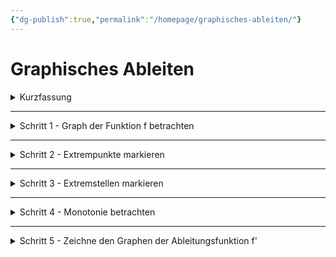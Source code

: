 ```yaml
---
{"dg-publish":true,"permalink":"/homepage/graphisches-ableiten/"}
---
```


# Graphisches Ableiten

<details class="wp-block-details"><summary>Kurzfassung</summary><!-- wp:table -->
<figure class="wp-block-table"><table class="has-fixed-layout"><tbody><tr><td class="has-text-align-center" data-align="center"><strong><mark style="background-color:rgba(0, 0, 0, 0);color:#0000cc" class="has-inline-color">f(x)</mark></strong></td><td class="has-text-align-center" data-align="center"><strong><mark style="background-color:rgba(0, 0, 0, 0);color:#cc0000" class="has-inline-color">f'(x)</mark></strong></td></tr><tr><td class="has-text-align-center" data-align="center">Steigung positiv - Graph steigt</td><td class="has-text-align-center" data-align="center">Graph oberhalb der x-Achse</td></tr><tr><td class="has-text-align-center" data-align="center">Steigung negativ - Graph fällt</td><td class="has-text-align-center" data-align="center">Graph unterhalb der x-Achse</td></tr><tr><td class="has-text-align-center" data-align="center">Extemstelle</td><td class="has-text-align-center" data-align="center">Nullstelle</td></tr></tbody></table></figure>
<!-- /wp:table -->

<!-- wp:paragraph -->
<p> </p>
<!-- /wp:paragraph --></details>

<hr style="border-color: light grey;">

<details class="wp-block-details"><summary>Schritt 1 - Graph der Funktion f betrachten</summary><!-- wp:media-text {"mediaPosition":"right","mediaId":107,"mediaLink":"https://unterrichtmithaj.wordpress.com/?attachment_id=107","mediaType":"image","mediaWidth":24,"verticalAlignment":"center"} -->
<div class="wp-block-media-text has-media-on-the-right is-stacked-on-mobile is-vertically-aligned-center" style="grid-template-columns:auto 24%"><div class="wp-block-media-text__content"><!-- wp:paragraph {"placeholder":"Inhalt …"} -->
<p>Gegeben ist der Graph der <strong><mark style="background-color:rgba(0, 0, 0, 0);color:#0000cc" class="has-inline-color">Funktion f</mark></strong>.</p>
<!-- /wp:paragraph --></div><figure class="wp-block-media-text__media"><img src="https://unterrichtmithaj.wordpress.com/wp-content/uploads/2025/03/1.jpeg?w=763" alt="" class="wp-image-107 size-full" /></figure></div>
<!-- /wp:media-text --></details>

<hr style="border-color: light grey;">

<details class="wp-block-details"><summary>Schritt 2 - Extrempunkte markieren</summary><!-- wp:media-text {"mediaPosition":"right","mediaId":113,"mediaLink":"https://unterrichtmithaj.wordpress.com/?attachment_id=113","mediaType":"image","mediaWidth":24} -->
<div class="wp-block-media-text has-media-on-the-right is-stacked-on-mobile" style="grid-template-columns:auto 24%"><div class="wp-block-media-text__content"><!-- wp:paragraph {"placeholder":"Inhalt …"} -->
<p>Markiere die Extrempunkte des Graphen der <strong><mark style="background-color:rgba(0, 0, 0, 0);color:#0000cc" class="has-inline-color">Funktion f</mark></strong>. Diese liegen auf dem Graphen.</p>
<!-- /wp:paragraph --></div><figure class="wp-block-media-text__media"><img src="https://unterrichtmithaj.wordpress.com/wp-content/uploads/2025/03/2-1.jpeg?w=762" alt="" class="wp-image-113 size-full" /></figure></div>
<!-- /wp:media-text --></details>

<hr style="border-color: light grey;">

<details class="wp-block-details"><summary>Schritt 3 - Extremstellen markieren</summary><!-- wp:media-text {"mediaPosition":"right","mediaId":115,"mediaLink":"https://unterrichtmithaj.wordpress.com/?attachment_id=115","mediaType":"image","mediaWidth":24} -->
<div class="wp-block-media-text has-media-on-the-right is-stacked-on-mobile" style="grid-template-columns:auto 24%"><div class="wp-block-media-text__content"><!-- wp:paragraph {"placeholder":"Inhalt …"} -->
<p>Markiere die Extremstellen des Graphen der <mark style="background-color:rgba(0, 0, 0, 0);color:#0000cc" class="has-inline-color"><strong>Funktion f</strong></mark> auf der x-Achse.
Die Extremstellen des Graphen der <strong><mark style="background-color:rgba(0, 0, 0, 0);color:#0000cc" class="has-inline-color">Funktion f</mark></strong> sind die Nullstellen des Graphen der <strong><mark style="background-color:rgba(0, 0, 0, 0);color:#cc0000" class="has-inline-color">Funktion f'</mark></strong>.</p>
<!-- /wp:paragraph --></div><figure class="wp-block-media-text__media"><img src="https://unterrichtmithaj.wordpress.com/wp-content/uploads/2025/03/3.jpeg?w=775" alt="" class="wp-image-115 size-full" /></figure></div>
<!-- /wp:media-text -->
</details>

<hr style="border-color: light grey;">

<details class="wp-block-details"><summary>Schritt 4 - Monotonie betrachten</summary><!-- wp:media-text {"mediaPosition":"right","mediaId":119,"mediaLink":"https://unterrichtmithaj.wordpress.com/?attachment_id=119","mediaType":"image","mediaWidth":24} -->
<div class="wp-block-media-text has-media-on-the-right is-stacked-on-mobile" style="grid-template-columns:auto 24%"><div class="wp-block-media-text__content"><!-- wp:paragraph {"placeholder":"Inhalt …"} -->
Lege die Intervalle fest, in denen der Graph der <strong><mark style="background-color:rgba(0, 0, 0, 0);color:#0000cc" class="has-inline-color">Funktion f</mark></strong> streng monoton steigend (lila) bzw. streng monoton fallend (grün) ist.
In den Intervallen, in denen der Graph der <strong><mark style="background-color:rgba(0, 0, 0, 0);color:#0000cc" class="has-inline-color">Funktion f</mark></strong> streng monoton steigt, sind die Funktionswerte der <strong><mark style="background-color:rgba(0, 0, 0, 0);color:#cc0000" class="has-inline-color">Funktion f'</mark></strong> positiv. Der Graph der <mark style="background-color:rgba(0, 0, 0, 0);color:#cc0000" class="has-inline-color"><strong>Funktion f' </strong></mark>verläuft demnach oberhalb der x-Achse.
In den Intervallen, in denen der Graph der <strong><mark style="background-color:rgba(0, 0, 0, 0);color:#0000cc" class="has-inline-color">Funktion f</mark></strong> streng monoton fällt, sind die Funktionswerte der <strong><mark style="background-color:rgba(0, 0, 0, 0);color:#cc0000" class="has-inline-color">Funktion f'</mark></strong> negativ. Der Graph der <mark style="background-color:rgba(0, 0, 0, 0);color:#cc0000" class="has-inline-color"><strong>Funktion f' </strong></mark>verläuft demnach unterhalb der x-Achse.
<!-- /wp:paragraph --></div><figure class="wp-block-media-text__media"><img src="https://unterrichtmithaj.wordpress.com/wp-content/uploads/2025/03/5.jpeg?w=766" alt="" class="wp-image-119 size-full" /></figure></div>
<!-- /wp:media-text --></details>

<hr style="border-color: light grey;">

<details class="wp-block-details"><summary>Schritt 5 - Zeichne den Graphen der Ableitungsfunktion f'</summary><!-- wp:media-text {"mediaPosition":"right","mediaId":122,"mediaLink":"https://unterrichtmithaj.wordpress.com/?attachment_id=122","mediaType":"image","mediaWidth":24} -->
<div class="wp-block-media-text has-media-on-the-right is-stacked-on-mobile" style="grid-template-columns:auto 24%"><div class="wp-block-media-text__content"><!-- wp:paragraph {"placeholder":"Inhalt …"} -->
<p>Zeichne entsprechend deinen vorherigen Feststellungen den Graphen der Funktion f'.
Die <strong><mark style="background-color:rgba(0, 0, 0, 0);color:#cc0000" class="has-inline-color">Ableitung f'</mark></strong> beschreibt die Steigung der <strong><mark style="background-color:rgba(0, 0, 0, 0);color:#0000cc" class="has-inline-color">Funktion f</mark></strong>. Der <strong><mark style="background-color:rgba(0, 0, 0, 0);color:#cc0000" class="has-inline-color">Graph von f'</mark></strong> zeigt dir also, wie steil der <strong><mark style="background-color:rgba(0, 0, 0, 0);color:#0000cc" class="has-inline-color">Graph von f</mark></strong> an jeder Stelle ist.
<ul class="wp-block-list"><!-- wp:list-item -->
<li>Wenn die Steigung bei <strong><mark style="background-color:rgba(0, 0, 0, 0);color:#cc0000" class="has-inline-color">f</mark></strong> groß ist, dann sind die Funktionswerte von<strong> <mark style="background-color:rgba(0, 0, 0, 0);color:#0000cc" class="has-inline-color">f'</mark></strong> groß - sie liegen also weit von der x-Achse entfernt.</li>
<li>Wenn die Steigung bei <strong><mark style="background-color:rgba(0, 0, 0, 0);color:#cc0000" class="has-inline-color">f</mark></strong> klein ist, dann sind die Funktionswerte von<strong> <mark style="background-color:rgba(0, 0, 0, 0);color:#0000cc" class="has-inline-color">f'</mark></strong> klein - sie liegen also nah an der x-Achse.</li>
<!-- /wp:list-item --></ul>
<!-- /wp:list --></div><figure class="wp-block-media-text__media"><img src="https://unterrichtmithaj.wordpress.com/wp-content/uploads/2025/03/6.jpeg?w=762" alt="" class="wp-image-122 size-full" /></figure></div>
<!-- /wp:media-text --></details>

